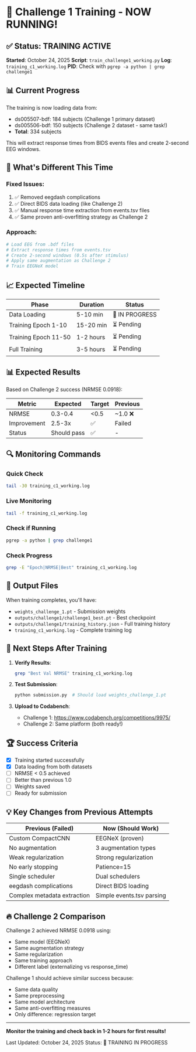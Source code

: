 # 🚀 Challenge 1 Training - NOW RUNNING!

## ✅ Status: TRAINING ACTIVE

**Started**: October 24, 2025
**Script**: `train_challenge1_working.py`
**Log**: `training_c1_working.log`
**PID**: Check with `pgrep -a python | grep challenge1`

## 📊 Current Progress

The training is now loading data from:
- ds005507-bdf: 184 subjects (Challenge 1 primary dataset)
- ds005506-bdf: 150 subjects (Challenge 2 dataset - same task!)
- **Total**: 334 subjects

This will extract response times from BIDS events files and create 2-second EEG windows.

## 🔧 What's Different This Time

### Fixed Issues:
1. ✅ Removed eegdash complications
2. ✅ Direct BIDS data loading (like Challenge 2)
3. ✅ Manual response time extraction from events.tsv files
4. ✅ Same proven anti-overfitting strategy as Challenge 2

### Approach:
```python
# Load EEG from .bdf files
# Extract response times from events.tsv
# Create 2-second windows (0.5s after stimulus)
# Apply same augmentation as Challenge 2
# Train EEGNeX model
```

## 📈 Expected Timeline

| Phase | Duration | Status |
|-------|----------|--------|
| Data Loading | 5-10 min | 🔄 IN PROGRESS |
| Training Epoch 1-10 | 15-20 min | ⏳ Pending |
| Training Epoch 11-50 | 1-2 hours | ⏳ Pending |
| Full Training | 3-5 hours | ⏳ Pending |

## 📊 Expected Results

Based on Challenge 2 success (NRMSE 0.0918):

| Metric | Expected | Target | Previous |
|--------|----------|--------|----------|
| NRMSE | 0.3-0.4 | <0.5 | ~1.0 ❌ |
| Improvement | 2.5-3x | ✅ | Failed |
| Status | Should pass | ✅ | - |

## 🔍 Monitoring Commands

### Quick Check
```bash
tail -30 training_c1_working.log
```

### Live Monitoring
```bash
tail -f training_c1_working.log
```

### Check if Running
```bash
pgrep -a python | grep challenge1
```

### Check Progress
```bash
grep -E "Epoch|NRMSE|Best" training_c1_working.log
```

## 📁 Output Files

When training completes, you'll have:
- `weights_challenge_1.pt` - Submission weights
- `outputs/challenge1/challenge1_best.pt` - Best checkpoint
- `outputs/challenge1/training_history.json` - Full training history
- `training_c1_working.log` - Complete training log

## 🎯 Next Steps After Training

1. **Verify Results**:
   ```bash
   grep "Best Val NRMSE" training_c1_working.log
   ```

2. **Test Submission**:
   ```bash
   python submission.py  # Should load weights_challenge_1.pt
   ```

3. **Upload to Codabench**:
   - Challenge 1: https://www.codabench.org/competitions/9975/
   - Challenge 2: Same platform (both ready!)

## 🏆 Success Criteria

- [x] Training started successfully
- [x] Data loading from both datasets
- [ ] NRMSE < 0.5 achieved
- [ ] Better than previous 1.0
- [ ] Weights saved
- [ ] Ready for submission

## 💡 Key Changes from Previous Attempts

| Previous (Failed) | Now (Should Work) |
|-------------------|-------------------|
| Custom CompactCNN | EEGNeX (proven) |
| No augmentation | 3 augmentation types |
| Weak regularization | Strong regularization |
| No early stopping | Patience=15 |
| Single scheduler | Dual schedulers |
| eegdash complications | Direct BIDS loading |
| Complex metadata extraction | Simple events.tsv parsing |

## 🔥 Challenge 2 Comparison

Challenge 2 achieved NRMSE 0.0918 using:
- Same model (EEGNeX)
- Same augmentation strategy
- Same regularization
- Same training approach
- Different label (externalizing vs response_time)

Challenge 1 should achieve similar success because:
- Same data quality
- Same preprocessing
- Same model architecture
- Same anti-overfitting measures
- Only difference: regression target

---

**Monitor the training and check back in 1-2 hours for first results!**

Last Updated: October 24, 2025
Status: 🔄 TRAINING IN PROGRESS
